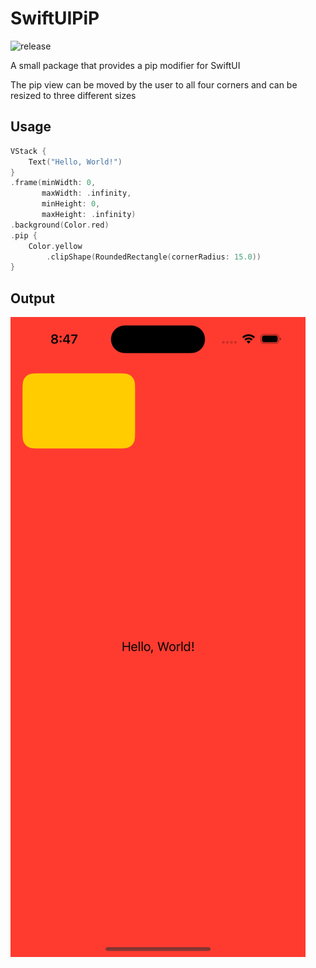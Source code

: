# SwiftUIPiP
![release](https://img.shields.io/github/downloads/kemkriszt/SwiftUIPiP/0.1.1/total)

A small package that provides a pip modifier for SwiftUI

The pip view can be moved by the user to all four corners and can be resized to three different sizes

## Usage

```swift
VStack {
    Text("Hello, World!")
}
.frame(minWidth: 0,
       maxWidth: .infinity, 
       minHeight: 0, 
       maxHeight: .infinity)
.background(Color.red)
.pip {
    Color.yellow
        .clipShape(RoundedRectangle(cornerRadius: 15.0))
}
```

## Output

![Preview](./preview.gif)
